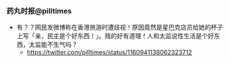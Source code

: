 ### 药丸时报@pilltimes
- 有？？网民发微博称在香港旅游时遭歧视！原因竟然是星巴克店员给她的杯子上写「亲，民主是个好东西！」。贱的好有道理！人和太监说性生活是个好东西，太监能不生气吗？
  - https://twitter.com/pilltimes/status/1160941138062323712